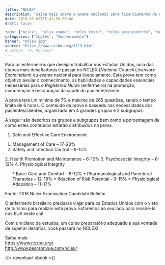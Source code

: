 ```yaml
---
title: "NCLEX"
description: "Saiba mais sobre o exame nacional para licenciamento de enfermeiros nos EUA"
date: 2018-05-01T15:42:56-03:00
draft: false

tags: ["nclex", "nclex exame", "nclex teste", "nclex preparatório", "nclex exam", "nclex rn", "nclex studying", "nclex prep", "enfermeiros eua", "enfermeiros usa", "nurse", "foreign nurses", "home care"]
categories: ["Inglês", "Conhecimento"]
banner: "nclex.jpg"
source: "https://www.ncsbn.org/1213.htm"
# author: "F. Morales"
---
```


Para os enfermeiros que desejam trabalhar nos Estados Unidos, uma das etapas mais desafiadoras é passar no NCLEX (_National Council Licensure Examination_) ou exame nacional para licenciamento. Esta prova tem como objetivo avaliar o conhecimento, as habilidades e capacidades essenciais necessárias para o _Registered Nurse_ (enfermeiro) na promoção, manutenção e restauração da saúde do paciente/cliente.

A prova terá um mínimo de 75, e máximo de 265 questões, sendo o tempo limite de 6 horas. O conteúdo da prova é baseado nas necessidades dos pacientes/clientes, organizado em 4 grandes grupos e 2 subgrupos.

A seguir são descritos os grupos e subgrupos bem como a porcentagem de como estes conteúdos estarão distribuídos na prova.

1. Safe and Effective Care Environment
  <ol class="alpha">
    <li>Management of Care – 17-23%</li>
    <li>Safety and Infection Control – 9-15%</li>
  </ol>
2. Health Promotion and Maintenance – 6-12%
3. Psychosocial Integrity – 6-12%
4. Physiological Integrity
<ol class="alpha">
* Basic Care and Comfort – 6-12%
* Pharmacological and Parenteral Therapies – 12-18%
* Rduction of Risk Potential – 9-15%
* Physiological Adapation – 11-17%
</ol>

<p class="source text-muted">Fonte: 2018 Nclex Examination Candidate Bulletin</p>

O enfermeiro brasileiro precisará viajar para os Estados Unidos com o visto de turismo para realizar esta prova. Estaremos ao seu lado para recebê-lo nos EUA neste dia!

Com um plano de estudos, um curso preparatório adequado e sua vontade de superar desafios, você passará no NCLEX!

Saiba mais:  
<https://www.ncsbn.org/>  
<http://www.pearsonvue.com/nclex/>

{{< download-ebook >}}
